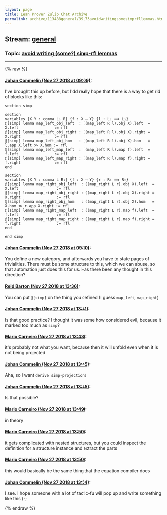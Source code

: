 ```yaml
---
layout: page
title: Lean Prover Zulip Chat Archive 
permalink: archive/113488general/39173avoidwritingsomesimprfllemmas.html
---
```


## Stream: [general](index.html)
### Topic: [avoid writing (some?) simp-rfl lemmas](39173avoidwritingsomesimprfllemmas.html)

---


{% raw %}
#### [ Johan Commelin (Nov 27 2018 at 09:09)](https://leanprover.zulipchat.com/#narrow/stream/113488-general/topic/avoid%20writing%20%28some%3F%29%20simp-rfl%20lemmas/near/148623451):
I've brought this up before, but I'dd really hope that there is a way to get rid of blocks like this:
```lean
section simp

section
variables {X Y : comma L₂ R} {f : X ⟶ Y} {l : L₁ ⟹ L₂}
@[simp] lemma map_left_obj_left  : ((map_left R l).obj X).left  = X.left                := rfl
@[simp] lemma map_left_obj_right : ((map_left R l).obj X).right = X.right               := rfl
@[simp] lemma map_left_obj_hom   : ((map_left R l).obj X).hom   = l.app X.left ≫ X.hom := rfl
@[simp] lemma map_left_map_left  : ((map_left R l).map f).left  = f.left                := rfl
@[simp] lemma map_left_map_right : ((map_left R l).map f).right = f.right               := rfl
end

section
variables {X Y : comma L R₁} {f : X ⟶ Y} {r : R₁ ⟹ R₂}
@[simp] lemma map_right_obj_left  : ((map_right L r).obj X).left  = X.left                 := rfl
@[simp] lemma map_right_obj_right : ((map_right L r).obj X).right = X.right                := rfl
@[simp] lemma map_right_obj_hom   : ((map_right L r).obj X).hom   = X.hom ≫ r.app X.right := rfl
@[simp] lemma map_right_map_left  : ((map_right L r).map f).left  = f.left                 := rfl
@[simp] lemma map_right_map_right : ((map_right L r).map f).right = f.right                := rfl
end

end simp
```

#### [ Johan Commelin (Nov 27 2018 at 09:10)](https://leanprover.zulipchat.com/#narrow/stream/113488-general/topic/avoid%20writing%20%28some%3F%29%20simp-rfl%20lemmas/near/148623511):
You define a new category, and afterwards you have to state pages of trivialities. There must be some structure to this, which we can abuse, so that automation just does this for us. Has there been any thought in this direction?

#### [ Reid Barton (Nov 27 2018 at 13:36)](https://leanprover.zulipchat.com/#narrow/stream/113488-general/topic/avoid%20writing%20%28some%3F%29%20simp-rfl%20lemmas/near/148635044):
You can put `@[simp]` on the thing you defined (I guess `map_left`, `map_right`)

#### [ Johan Commelin (Nov 27 2018 at 13:41)](https://leanprover.zulipchat.com/#narrow/stream/113488-general/topic/avoid%20writing%20%28some%3F%29%20simp-rfl%20lemmas/near/148635271):
Is that good practice? I thought it was some how considered evil, because it marked too much as `simp`?

#### [ Mario Carneiro (Nov 27 2018 at 13:43)](https://leanprover.zulipchat.com/#narrow/stream/113488-general/topic/avoid%20writing%20%28some%3F%29%20simp-rfl%20lemmas/near/148635344):
it's probably not what you want, because then it will unfold even when it is not being projected

#### [ Johan Commelin (Nov 27 2018 at 13:45)](https://leanprover.zulipchat.com/#narrow/stream/113488-general/topic/avoid%20writing%20%28some%3F%29%20simp-rfl%20lemmas/near/148635439):
Aha, so I want `derive simp-projections`

#### [ Johan Commelin (Nov 27 2018 at 13:45)](https://leanprover.zulipchat.com/#narrow/stream/113488-general/topic/avoid%20writing%20%28some%3F%29%20simp-rfl%20lemmas/near/148635440):
Is that possible?

#### [ Mario Carneiro (Nov 27 2018 at 13:49)](https://leanprover.zulipchat.com/#narrow/stream/113488-general/topic/avoid%20writing%20%28some%3F%29%20simp-rfl%20lemmas/near/148635603):
in theory

#### [ Mario Carneiro (Nov 27 2018 at 13:50)](https://leanprover.zulipchat.com/#narrow/stream/113488-general/topic/avoid%20writing%20%28some%3F%29%20simp-rfl%20lemmas/near/148635672):
it gets complicated with nested structures, but you could inspect the definition for a structure instance and extract the parts

#### [ Mario Carneiro (Nov 27 2018 at 13:50)](https://leanprover.zulipchat.com/#narrow/stream/113488-general/topic/avoid%20writing%20%28some%3F%29%20simp-rfl%20lemmas/near/148635680):
this would basically be the same thing that the equation compiler does

#### [ Johan Commelin (Nov 27 2018 at 13:54)](https://leanprover.zulipchat.com/#narrow/stream/113488-general/topic/avoid%20writing%20%28some%3F%29%20simp-rfl%20lemmas/near/148635832):
I see. I hope someone with a lot of tactic-fu will pop up and write something like this (-;


{% endraw %}
